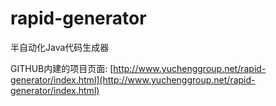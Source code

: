 # rapid-generator
半自动化Java代码生成器

GITHUB内建的项目页面: [http://www.yuchenggroup.net/rapid-generator/index.html](http://www.yuchenggroup.net/rapid-generator/index.html)
